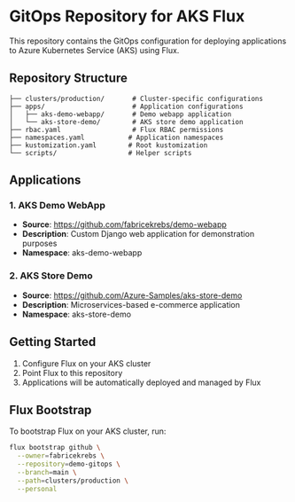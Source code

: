 # GitOps Repository for AKS Flux

This repository contains the GitOps configuration for deploying applications to Azure Kubernetes Service (AKS) using Flux.

## Repository Structure

```
├── clusters/production/       # Cluster-specific configurations
├── apps/                      # Application configurations
│   ├── aks-demo-webapp/       # Demo webapp application
│   └── aks-store-demo/        # AKS store demo application
├── rbac.yaml                  # Flux RBAC permissions
├── namespaces.yaml           # Application namespaces
├── kustomization.yaml        # Root kustomization
└── scripts/                  # Helper scripts
```

## Applications

### 1. AKS Demo WebApp
- **Source**: https://github.com/fabricekrebs/demo-webapp
- **Description**: Custom Django web application for demonstration purposes
- **Namespace**: aks-demo-webapp

### 2. AKS Store Demo
- **Source**: https://github.com/Azure-Samples/aks-store-demo
- **Description**: Microservices-based e-commerce application
- **Namespace**: aks-store-demo

## Getting Started

1. Configure Flux on your AKS cluster
2. Point Flux to this repository
3. Applications will be automatically deployed and managed by Flux

## Flux Bootstrap

To bootstrap Flux on your AKS cluster, run:

```bash
flux bootstrap github \
  --owner=fabricekrebs \
  --repository=demo-gitops \
  --branch=main \
  --path=clusters/production \
  --personal
```
